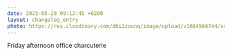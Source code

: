 ```yaml
---
date: 2023-05-20 09:12:45 +0200
layout: changelog_entry
photo: https://res.cloudinary.com/dbi2zounq/image/upload/v1684566744/xsjar0otfn0b45hhmukg.jpg
---
```

Friday afternoon office charcuterie 
